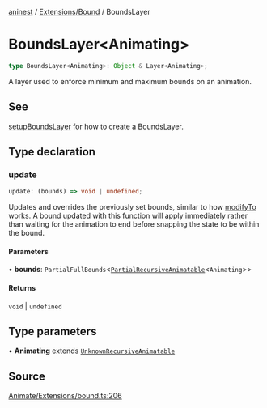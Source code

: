 [aninest](../../../index.md) / [Extensions/Bound](../index.md) / BoundsLayer

# BoundsLayer\<Animating\>

```ts
type BoundsLayer<Animating>: Object & Layer<Animating>;
```

A layer used to enforce minimum and maximum bounds on an animation.

## See

[setupBoundsLayer](../functions/setupBoundsLayer.md) for how to create a BoundsLayer.

## Type declaration

### update

```ts
update: (bounds) => void | undefined;
```

Updates and overrides the previously set bounds, similar to how [modifyTo](../../../Animatable/functions/modifyTo.md) works.
A bound updated with this function will apply immediately rather than waiting for
the animation to end before snapping the state to be within the bound.

#### Parameters

• **bounds**: `PartialFullBounds`\<[`PartialRecursiveAnimatable`](../../../AnimatableTypes/type-aliases/PartialRecursiveAnimatable.md)\<`Animating`\>\>

#### Returns

`void` \| `undefined`

## Type parameters

• **Animating** extends [`UnknownRecursiveAnimatable`](../../../AnimatableTypes/type-aliases/UnknownRecursiveAnimatable.md)

## Source

[Animate/Extensions/bound.ts:206](https://github.com/zphrs/aninest/blob/60918f7/src/Animate/Extensions/bound.ts#L206)
